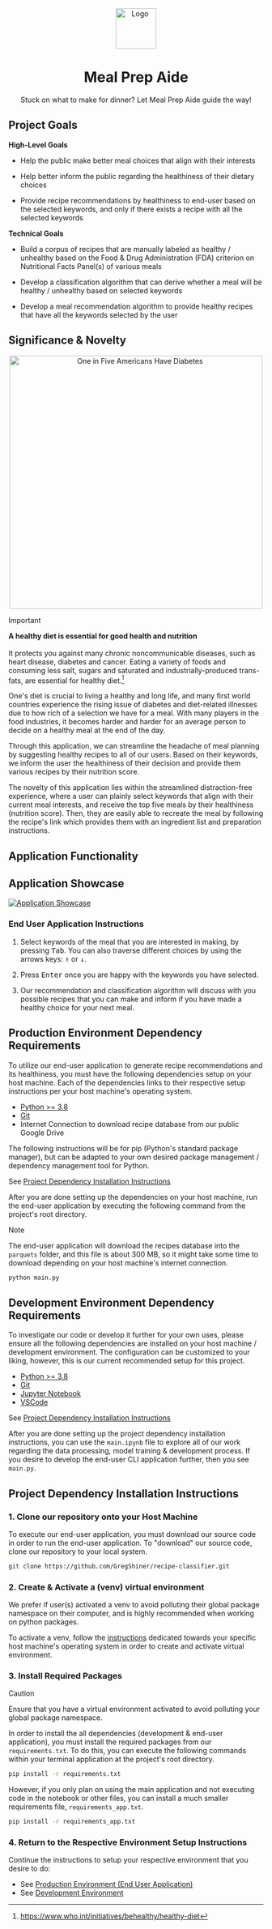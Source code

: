 <div align="center">
  <img src="report_assets/salad-svgrepo-com.svg" alt="Logo" width="80" height="80">
  <h1 align="center">Meal Prep Aide</h3>
  <p align="center">Stuck on what to make for dinner? Let Meal Prep Aide guide the way!</p>
</div>

## Project Goals

**High-Level Goals**

- Help the public make better meal choices that align with their interests

- Help better inform the public regarding the healthiness of their dietary choices

- Provide recipe recommendations by healthiness to end-user based on the selected keywords, and only if there exists a recipe with all the selected keywords

**Technical Goals**

- Build a corpus of recipes that are manually labeled as healthy / unhealthy based on the
Food & Drug Administration (FDA) criterion on Nutritional Facts Panel(s) of various
meals

- Develop a classification algorithm that can derive whether a meal will be 
healthy / unhealthy based on selected keywords

- Develop a meal recommendation algorithm to provide healthy recipes that have all the keywords selected by the user

## Significance & Novelty

<div align="center">
    <a href="https://www.cdc.gov/diabetes/health-equity/diabetes-by-the-numbers.html">
        <img src="report_assets/diabetes_stats.png" alt="One in Five Americans Have Diabetes" width="500" height="500">
    </a>
</div>

> [!IMPORTANT]
> **A healthy diet is essential for good health and nutrition**  
<br/>It protects you against many chronic noncommunicable diseases, such as heart disease, diabetes and cancer. Eating a variety of foods and consuming less salt, sugars and saturated and industrially-produced trans-fats, are essential for healthy diet.[^1]

[^1]: https://www.who.int/initiatives/behealthy/healthy-diet

One's diet is crucial to living a healthy and long life, and many first world countries experience the rising issue of diabetes and diet-related illnesses due to how rich of a selection we have for a meal. With many players in the food industries, it becomes harder and harder for an average person to decide on a healthy meal at the end of the day. 

Through this application, we can streamline the headache of meal planning by suggesting healthy recipes to all of our users. Based on their keywords, we inform the user the healthiness of their decision and provide them various recipes by their nutrition score.

The novelty of this application lies within the streamlined distraction-free experience, where a user can plainly select keywords that align with their current meal interests, and receive the top five meals by their healthiness (nutrition score). Then, they are easily able to recreate the meal by following the recipe's link which provides them with an ingredient list and preparation instructions. 

## Application Functionality



## Application Showcase

[![Application Showcase](report_assets/application_showcase.gif)](https://asciinema.org/a/656019)

### End User Application Instructions

1. Select keywords of the meal that you are interested in making, by pressing <kbd>Tab</kbd>. You can also traverse different choices by using the arrows keys: <kbd>↑</kbd> or <kbd>↓</kbd>.

2. Press <kbd>Enter</kbd> once you are happy with the keywords you have selected.

3. Our recommendation and classification algorithm will discuss with you possible recipes that you can make and inform if you have made a healthy choice for your next meal.

## Production Environment Dependency Requirements

To utilize our end-user application to generate recipe recommendations 
and its healthiness, you must have the following dependencies setup on your host machine. Each of the dependencies links to their respective setup instructions per your host machine's operating system.

- [Python >= 3.8](https://wiki.python.org/moin/BeginnersGuide/Download)
- [Git](https://git-scm.com/book/en/v2/Getting-Started-Installing-Git)
- Internet Connection to download recipe database from our public Google Drive

The following instructions will be for pip (Python's standard package manager), but can be adapted to your own desired package management / dependency management tool for Python.

See [Project Dependency Installation Instructions](#project-dependency-installation-instructions)

After you are done setting up the dependencies on your host machine, run the end-user application by executing the following command from the project's root directory.

> [!NOTE]
> The end-user application will download the recipes database into the `parquets` folder, and this file is about 300 MB, so it might take some time to download depending on your host machine's internet connection.

```sh
python main.py
```

## Development Environment Dependency Requirements

To investigate our code or develop it further for your own uses, please ensure all the following dependencies are installed on your host machine / development environment. The configuration can be customized to your liking, however, this is our current recommended setup for this project.

- [Python >= 3.8](https://wiki.python.org/moin/BeginnersGuide/Download)
- [Git](https://git-scm.com/book/en/v2/Getting-Started-Installing-Git)
- [Jupyter Notebook](https://code.visualstudio.com/docs/datascience/jupyter-notebooks)
- [VSCode](https://code.visualstudio.com/docs/setup/setup-overview)

See [Project Dependency Installation Instructions](#project-dependency-installation-instructions)

After you are done setting up the project dependency installation instructions, you can use the `main.ipynb` file to explore all of our work regarding the data processing, model training & development process. If you desire to develop the end-user CLI application further, then you see `main.py`.

## Project Dependency Installation Instructions

### 1. Clone our repository onto your Host Machine

To execute our end-user application, you must download our source code in order
to run the end-user application. To "download" our source code, clone our repository to your local system.

```sh
git clone https://github.com/GregShiner/recipe-classifier.git
```

### 2. Create & Activate a (venv) virtual environment

We prefer if user(s) activated a venv to avoid polluting their global package namespace on their computer, and is highly recommended when working on python packages.

To activate a venv, follow the [instructions](https://packaging.python.org/en/latest/guides/installing-using-pip-and-virtual-environments/#create-a-new-virtual-environment) dedicated towards your specific host machine's operating system in order to create and activate virtual environment. 

### 3. Install Required Packages

> [!CAUTION]
> Ensure that you have a virtual environment activated to avoid polluting your global package namespace.

In order to install the all dependencies (development & end-user application), you must install the required packages from our `requirements.txt`. To do this, you can execute the following commands within your terminal application at the project's root directory.

```sh
pip install -r requirements.txt
```

However, if you only plan on using the main application and not executing code in the notebook or other files, you can install a much smaller requirements file, `requirements_app.txt`.

```sh
pip install -r requirements_app.txt
```

### 4. Return to the Respective Environment Setup Instructions

Continue the instructions to setup your respective environment that you desire to do:

- See [Production Environment (End User Application)](#production-environment-dependency-requirements)
- See [Development Environment](#development-environment-dependency-requirements)
